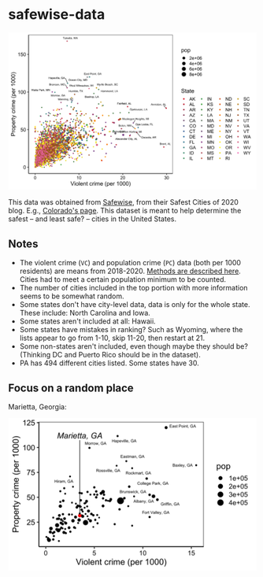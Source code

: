 # safewise-data

![text](image.png)

This data was obtained from [Safewise](https://www.safewise.com), from their Safest Cities of 2020 
blog. E.g., [Colorado's page](https://www.safewise.com/blog/safest-cities-colorado/). This dataset 
is meant to help determine the safest – and least safe? – cities in the United States.

## Notes

- The violent crime (`VC`) and population crime (`PC`) data (both per 1000 residents) are means from 2018-2020. [Methods are described here](https://www.safewise.com/blog/the-safewise-safest-cities-our-methodology/). Cities had to meet a certain population minimum to be counted.
- The number of cities included in the top portion with more information seems to be somewhat random.
- Some states don't have city-level data, data is only for the whole state. These include: North Carolina and Iowa.
- Some states aren't included at all: Hawaii.
- Some states have mistakes in ranking? Such as Wyoming, where the lists appear to go from 1-10, skip 11-20, then restart at 21.
- Some non-states aren't included, even though maybe they should be? (Thinking DC and Puerto Rico should be in the dataset).
- PA has 494 different cities listed. Some states have 30.

## Focus on a random place

Marietta, Georgia:

![text](image2.png)